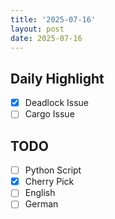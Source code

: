 ```yaml
---
title: '2025-07-16'
layout: post
date: 2025-07-16
---
```


**Daily Highlight**
---

- [x] Deadlock Issue
- [ ] Cargo Issue

**TODO**
---

- [ ] Python Script
- [x] Cherry Pick
- [ ] English
- [ ] German
